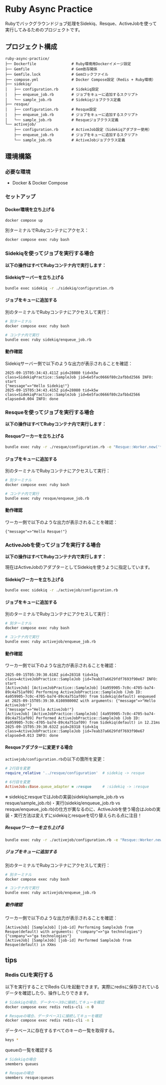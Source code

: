 # Ruby Async Practice

Rubyでバックグラウンドジョブ処理をSidekiq、Resque、ActiveJobを使って実行してみるためのプロジェクトです。

## プロジェクト構成

```
ruby-async-practice/
├── Dockerfile                # Ruby環境用Dockerイメージ設定
├── Gemfile                   # Gem依存関係
├── Gemfile.lock              # Gemロックファイル
├── compose.yml               # Docker Compose設定（Redis + Ruby環境）
├── sidekiq/
│   ├── configuration.rb      # Sidekiq設定
│   ├── enqueue_job.rb        # ジョブをキューに追加するスクリプト
│   └── sample_job.rb         # Sidekiqジョブクラス定義
├── resque/
│   ├── configuration.rb      # Resque設定
│   ├── enqueue_job.rb        # ジョブをキューに追加するスクリプト
│   └── sample_job.rb         # Resqueジョブクラス定義
└── activejob/
    ├── configuration.rb      # ActiveJob設定（Sidekiqアダプター使用）
    ├── enqueue_job.rb        # ジョブをキューに追加するスクリプト
    └── sample_job.rb         # ActiveJobジョブクラス定義
```

## 環境構築
### 必要な環境
- Docker & Docker Compose

### セットアップ
#### Docker環境を立ち上げる

```bash
docker compose up
```

別ターミナルでRubyコンテナにアクセス：

```bash
docker compose exec ruby bash
```

### Sidekiqを使ってジョブを実行する場合

**以下の操作はすべてRubyコンテナ内で実行します：**

#### Sidekiqサーバーを立ち上げる
```bash
bundle exec sidekiq -r ./sidekiq/configuration.rb
```

#### ジョブをキューに追加する

別のターミナルでRubyコンテナにアクセスして実行：

```bash
# 別ターミナル
docker compose exec ruby bash

# コンテナ内で実行
bundle exec ruby sidekiq/enqueue_job.rb
```

#### 動作確認
Sidekiqサーバー側で以下のような出力が表示されることを確認：

```
2025-09-15T05:34:43.411Z pid=28080 tid=k5w class=SidekiqPractice::SampleJob jid=6e5fac0666f80c2afbbd2566 INFO: start
{"message"=>"Hello Sidekiq!"}
2025-09-15T05:34:43.415Z pid=28080 tid=k5w class=SidekiqPractice::SampleJob jid=6e5fac0666f80c2afbbd2566 elapsed=0.004 INFO: done
```

### Resqueを使ってジョブを実行する場合

**以下の操作はすべてRubyコンテナ内で実行します：**

#### Resqueワーカーを立ち上げる
```bash
bundle exec ruby -r ./resque/configuration.rb -e "Resque::Worker.new('*').work"
```

#### ジョブをキューに追加する

別のターミナルでRubyコンテナにアクセスして実行：

```bash
# 別ターミナル
docker compose exec ruby bash

# コンテナ内で実行
bundle exec ruby resque/enqueue_job.rb
```

#### 動作確認
ワーカー側で以下のような出力が表示されることを確認：

```
{"message"=>"Hello Resque!"}
```

### ActiveJobを使ってジョブを実行する場合

**以下の操作はすべてRubyコンテナ内で実行します：**

現在はActiveJobのアダプターとしてSidekiqを使うように指定しています。

#### Sidekiqワーカーを立ち上げる
```bash
bundle exec sidekiq -r ./activejob/configuration.rb
```

#### ジョブをキューに追加する

別のターミナルでRubyコンテナにアクセスして実行：

```bash
# 別ターミナル
docker compose exec ruby bash

# コンテナ内で実行
bundle exec ruby activejob/enqueue_job.rb
```

#### 動作確認
ワーカー側で以下のような出力が表示されることを確認：

```
2025-09-15T05:39:30.618Z pid=28318 tid=k1q class=ActiveJobPractice::SampleJob jid=7eab37a6629fdf7693f90e67 INFO: start
[ActiveJob] [ActiveJobPractice::SampleJob] [4a959905-7c0c-4705-ba74-89c4a751af09] Performing ActiveJobPractice::SampleJob (Job ID: 4a959905-7c0c-4705-ba74-89c4a751af09) from Sidekiq(default) enqueued at 2025-09-15T05:39:30.610898000Z with arguments: {"message"=>"Hello ActiveJob!"}
{"message"=>"Hello ActiveJob!"}
[ActiveJob] [ActiveJobPractice::SampleJob] [4a959905-7c0c-4705-ba74-89c4a751af09] Performed ActiveJobPractice::SampleJob (Job ID: 4a959905-7c0c-4705-ba74-89c4a751af09) from Sidekiq(default) in 12.21ms
2025-09-15T05:39:30.632Z pid=28318 tid=k1q class=ActiveJobPractice::SampleJob jid=7eab37a6629fdf7693f90e67 elapsed=0.013 INFO: done
```

#### Resqueアダプターに変更する場合
`activejob/configuration.rb`の以下の箇所を変更：

```ruby
# 2行目を変更
require_relative '../resque/configuration'  # sidekiq -> resque

# 6行目を変更
ActiveJob::Base.queue_adapter = :resque     # :sidekiq -> :resque
```

※ sidekiqとresqueではJobの実装(sidekiq/sample_job.rb vs resque/sample_job.rb)・実行(sidekiq/enqueue_job.rb vs resque/enqueue_job.rb)の仕方が異なるのに、ActiveJobを使う場合はJobの実装・実行方法は変えずにsidekiqとresqueを切り替えられる点に注目！

##### Resqueワーカーを立ち上げる
```bash
bundle exec ruby -r ./activejob/configuration.rb -e "Resque::Worker.new('*').work"
```

##### ジョブをキューに追加する

別のターミナルでRubyコンテナにアクセスして実行：

```bash
# 別ターミナル
docker compose exec ruby bash

# コンテナ内で実行
bundle exec ruby activejob/enqueue_job.rb
```

##### 動作確認
ワーカー側で以下のような出力が表示されることを確認：

```
[ActiveJob] [SampleJob] [job-id] Performing SampleJob from Resque(default) with arguments: {"company"=>"ga technologies"}
{"company"=>"ga technologies"}
[ActiveJob] [SampleJob] [job-id] Performed SampleJob from Resque(default) in XXms
```

## tips
### Redis CLIを実行する
以下を実行することでRedis CLIを起動できます。実際にredisに保存されているデータを確認したり、操作したりできます。

```bash
# Sidekiqの場合、データベース0に接続してキューを確認
docker compose exec redis redis-cli -n 0

# Resqueの場合、データベース1に接続してキューを確認
docker compose exec redis redis-cli -n 1
```

データベースに存在するすべてのキーの一覧を取得する。
```bash
keys *
```

queueの一覧を確認する
```bash
# Sidekiqの場合
smembers queues

# Resqueの場合
smembers resque:queues
```
